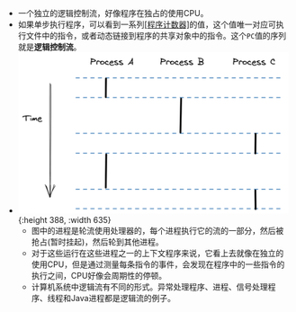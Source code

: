 - 一个独立的逻辑控制流，好像程序在独占的使用CPU。
- 如果单步执行程序，可以看到一系列[[程序计数器]](`PC`)的值，这个值唯一对应可执行文件中的指令，或者动态链接到程序的共享对象中的指令。这个`PC`值的序列就是**逻辑控制流**。
- ![image.png](../assets/image_1652948676193_0.png){:height 388, :width 635}
	- 图中的进程是轮流使用处理器的，每个进程执行它的流的一部分，然后被抢占(暂时挂起)，然后轮到其他进程。
	- 对于这些运行在这些进程之一的上下文程序来说，它看上去就像在独立的使用CPU，但是通过测量每条指令的事件，会发现在程序中的一些指令的执行之间，CPU好像会周期性的停顿。
	- 计算机系统中逻辑流有不同的形式。异常处理程序、进程、信号处理程序、线程和Java进程都是逻辑流的例子。